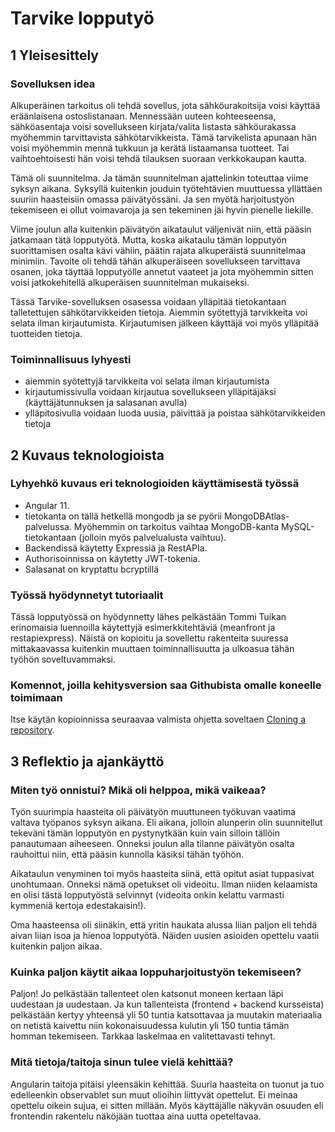 # Tarvike lopputyö

## 1 Yleisesittely

### Sovelluksen idea

Alkuperäinen tarkoitus oli tehdä sovellus, jota sähköurakoitsija voisi käyttää eräänlaisena ostoslistanaan.
Mennessään uuteen kohteeseensa, sähköasentaja voisi sovellukseen kirjata/valita listasta sähköurakassa myöhemmin tarvittavista sähkötarvikkeista.
Tämä tarvikelista apunaan hän voisi myöhemmin mennä tukkuun ja kerätä listaamansa tuotteet. Tai vaihtoehtoisesti hän voisi tehdä tilauksen suoraan verkkokaupan kautta.

Tämä oli suunnitelma. Ja tämän suunnitelman ajattelinkin toteuttaa viime syksyn aikana. Syksyllä kuitenkin jouduin työtehtävien muuttuessa yllättäen suuriin haasteisiin omassa päivätyössäni. Ja sen myötä harjoitustyön tekemiseen ei ollut voimavaroja ja sen tekeminen jäi hyvin pienelle liekille.

Viime joulun alla kuitenkin päivätyön aikataulut väljenivät niin, että pääsin jatkamaan tätä lopputyötä. Mutta, koska aikataulu tämän lopputyön suorittamisen osalta kävi vähiin, päätin rajata alkuperäistä suunnitelmaa minimiin. Tavoite oli tehdä tähän alkuperäiseen sovellukseen tarvittava osanen, joka täyttää lopputyölle annetut vaateet ja jota myöhemmin sitten voisi jatkokehitellä alkuperäisen suunnitelman mukaiseksi.

Tässä Tarvike-sovelluksen osasessa voidaan ylläpitää tietokantaan talletettujen sähkötarvikkeiden tietoja.
Aiemmin syötettyjä tarvikkeita voi selata ilman kirjautumista.
Kirjautumisen jälkeen käyttäjä voi myös ylläpitää tuotteiden tietoja.

### Toiminnallisuus lyhyesti

- aiemmin syötettyjä tarvikkeita voi selata ilman kirjautumista
- kirjautumissivulla voidaan kirjautua sovellukseen ylläpitäjäksi (käyttäjätunnuksen ja salasanan avulla)
- ylläpitosivulla voidaan luoda uusia, päivittää ja poistaa sähkötarvikkeiden tietoja

## 2 Kuvaus teknologioista

### Lyhyehkö kuvaus eri teknologioiden käyttämisestä työssä

- Angular 11.
- tietokanta on tällä hetkellä mongodb ja se pyörii MongoDBAtlas-palvelussa. Myöhemmin on tarkoitus vaihtaa MongoDB-kanta MySQL-tietokantaan (jolloin myös palvelualusta vaihtuu).
- Backendissä käytetty Expressiä ja RestAPIa.
- Authorisoinnissa on käytetty JWT-tokenia.
- Salasanat on kryptattu bcryptillä

### Työssä hyödynnetyt tutoriaalit

Tässä lopputyössä on hyödynnetty lähes pelkästään Tommi Tuikan erinomaisia luennoilla käytettyjä esimerkkitehtäviä (meanfront ja restapiexpress). Näistä on kopioitu ja sovellettu rakenteita suuressa mittakaavassa kuitenkin muuttaen toiminnallisuutta ja ulkoasua tähän työhön soveltuvammaksi.

### Komennot, joilla kehitysversion saa Githubista omalle koneelle toimimaan

Itse käytän kopioinnissa seuraavaa valmista ohjetta soveltaen
[Cloning a repository](https://docs.github.com/en/github/creating-cloning-and-archiving-repositories/cloning-a-repository).

## 3 Reflektio ja ajankäyttö

### Miten työ onnistui? Mikä oli helppoa, mikä vaikeaa?

Työn suurimpia haasteita oli päivätyön muuttuneen työkuvan vaatima valtava työpanos syksyn aikana. Eli aikana, jolloin alunperin olin suunnitellut tekeväni tämän lopputyön en pystynytkään kuin vain silloin tällöin panautumaan aiheeseen. Onneksi joulun alla tilanne päivätyön osalta rauhoittui niin, että pääsin kunnolla käsiksi tähän työhön.

Aikataulun venyminen toi myös haasteita siinä, että opitut asiat tuppasivat unohtumaan. Onneksi nämä opetukset oli videoitu. Ilman niiden kelaamista en olisi tästä lopputyöstä selvinnyt (videoita onkin kelattu varmasti kymmeniä kertoja edestakaisin!).

Oma haasteensa oli siinäkin, että yritin haukata alussa liian paljon eli tehdä aivan liian isoa ja hienoa lopputyötä. Näiden uusien asioiden opettelu vaatii kuitenkin paljon aikaa.

### Kuinka paljon käytit aikaa loppuharjoitustyön tekemiseen?

Paljon! Jo pelkästään tallenteet olen katsonut moneen kertaan läpi uudestaan ja uudestaan. Ja kun tallenteista (frontend + backend kursseista) pelkästään kertyy yhteensä yli 50 tuntia katsottavaa ja muutakin materiaalia on netistä kaivettu niin kokonaisuudessa kulutin yli 150 tuntia tämän homman tekemiseen. Tarkkaa laskelmaa en valitettavasti tehnyt.

### Mitä tietoja/taitoja sinun tulee vielä kehittää?

Angularin taitoja pitäisi yleensäkin kehittää. Suuria haasteita on tuonut ja tuo edelleenkin observablet sun muut olioihin liittyvät opettelut. Ei meinaa opettelu oikein sujua, ei sitten millään.
Myös käyttäjälle näkyvän osuuden eli frontendin rakentelu näköjään tuottaa aina uutta opeteltavaa.
